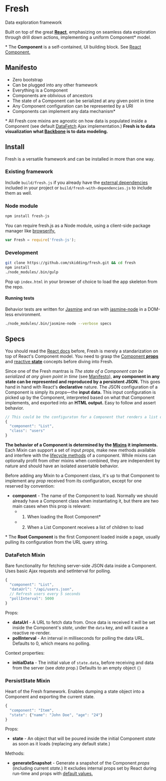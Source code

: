 Fresh
===
Data exploration framework

Built on top of the great [**React**](http://facebook.github.io/react/),
emphasizing on seamless data exploration through drill down actions,
implementing a uniform Component* model.

\* The **Component** is a self-contained, UI building block.
See [React Component.](http://facebook.github.io/react/docs/component-api.html)

## Manifesto

- Zero bootstrap
- Can be plugged into any other framework
- Everything is a Component
- Components are oblivious of ancestors
- The state of a Component can be serialized at any given point in time
- Any Component configuration can be represented by a URI
- Components can implement any data mechanism*

\* All Fresh core mixins are agnostic on how data is populated inside a
Component (see default [DataFetch](mixins/data-fetch.js) Ajax implementation.)
**Fresh is to data visualization what
[Backbone](https://github.com/jashkenas/backbone) is to data modeling.**

## Install

Fresh is a versatile framework and can be installed in more than one way.

### Existing framework

Include `build/fresh.js` if you already have the
[external dependencies](https://github.com/skidding/fresh/blob/master/package.json#L8)
included in your project or `build/fresh-with-dependencies.js` to include
them as well.

### Node module

```bash
npm install fresh-js
```

You can require fresh.js as a Node module, using a client-side package manager
like [browserify.](http://browserify.org/)

```js
var Fresh = require('fresh-js');
```

### Development

```bash
git clone https://github.com/skidding/fresh.git && cd fresh
npm install
./node_modules/.bin/gulp
```

Pop up `index.html` in your browser of choice to load the app skeleton from the
repo.

#### Running tests

Behavior tests are written for [Jasmine](https://github.com/pivotal/jasmine)
and ran with [jasmine-node](https://github.com/mhevery/jasmine-node) in a
DOM-less environment.

```bash
./node_modules/.bin/jasmine-node --verbose specs
```

## Specs

You should read the
[React docs](http://facebook.github.io/react/docs/getting-started.html) before,
Fresh is merely a standarization on top of React's Component model. You need
to grasp the [Component **props**](http://facebook.github.io/react/docs/tutorial.html#using-props)
and [reactive **state**](http://facebook.github.io/react/docs/tutorial.html#reactive-state)
concepts before diving into Fresh.

Since one of the Fresh mantras is _The state of a Component can be serialized
at any given point in time_ (see [Manifesto](#manifesto)), __any component in
any state can be represented and reproduced by a persistent JSON.__ This goes
hand in hand with React's **declarative** nature. The JSON configuration of a
Component is simply its _props_—the __input data.__ This input configuration is
picked up by the Component, interpreted based on what that Component
implements, and exported into an __HTML output.__ Easy to follow and assert
behavior.

```js
// This could be the configuraton for a Component that renders a list of users
{
  "component": "List",
  "class": "users"
}
```

__The behavior of a Component is determined by the
[Mixins](http://facebook.github.io/react/docs/reusable-components.html#mixins)
it implements.__ Each Mixin can support a set of input _props,_ make new
methods available and interfere with the [lifecycle methods](http://facebook.github.io/react/docs/component-specs.html#lifecycle-methods)
of a component. While mixins can optionally profit from other mixins when
combined, they are independent by nature and should have an isolated assertable
behavior.

Before adding any Mixin to a Component class, it's up to that Component to
implement any _prop_ received from its configuration, except for one reserved
by convention:

- **component** - The name of the Component to load. Normally we should already
                  have a Component class when instantiating it, but there are
                  two main cases when this prop is relevant:
  - 1. When loading the Root Component*
  - 2. When a List Component receives a list of children to load

\* The **Root Component** is the first Component loaded inside a page, usually
pulling its configuration from the URL query string.

### DataFetch Mixin

Bare functionality for fetching server-side JSON data inside a Component. Uses
basic Ajax requests and setInterval for polling.

```js
{
  "component": "List",
  "dataUrl": "/api/users.json",
  // Refresh users every 5 seconds
  "pollInterval": 5000
}
```

Props:

- **dataUrl** - A URL to fetch data from. Once data is received it will be set
                inside the Component's _state_, under the `data` key, and will
                cause a reactive re-render.
- **pollInterval** - An interval in milliseconds for polling the data URL.
                     Defaults to 0, which means no polling.

Context properties:

- **initialData** - The initial value of `state.data`, before receiving and
                    data from the server (see _data_ prop.) Defaults to an
                    empty object `{}`

### PersistState Mixin

Heart of the Fresh framework. Enables dumping a state object into a Component
and exporting the current state.

```js
{
  "component": "Item",
  "state": {"name": "John Doe", "age": "24"}
}
```

Props:

- **state** - An object that will be poured inside the initial Component
              _state_ as soon as it loads (replacing any default state.)

Methods:

- **generateSnapshot** - Generate a snapshot of the Component _props_
                         (including current _state_.) It excludes internal
                         props set by React during run-time and props with
                         [default values.](http://facebook.github.io/react/docs/component-specs.html#getdefaultprops)
